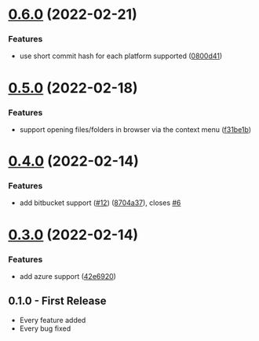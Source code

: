 # [0.6.0](https://github.com/keevan/git-link/compare/v0.5.0...v0.6.0) (2022-02-21)


### Features

* use short commit hash for each platform supported ([0800d41](https://github.com/keevan/git-link/commit/0800d41759fc7fb9986ed0964397b83a97415217))

# [0.5.0](https://github.com/keevan/git-link/compare/v0.4.0...v0.5.0) (2022-02-18)


### Features

* support opening files/folders in browser via the context menu ([f31be1b](https://github.com/keevan/git-link/commit/f31be1bf021f3b2d705f9970f18fec333ea2afaf))

# [0.4.0](https://github.com/keevan/git-link/compare/v0.3.0...v0.4.0) (2022-02-14)


### Features

* add bitbucket support ([#12](https://github.com/keevan/git-link/issues/12)) ([8704a37](https://github.com/keevan/git-link/commit/8704a3722c4f5a2faafcc95ea43a424e5fd64310)), closes [#6](https://github.com/keevan/git-link/issues/6)

# [0.3.0](https://github.com/keevan/git-link/compare/v0.2.2...v0.3.0) (2022-02-14)


### Features

* add azure support ([42e6920](https://github.com/keevan/git-link/commit/42e692083418e879a4086aec4bd586c20a224469))

## 0.1.0 - First Release
* Every feature added
* Every bug fixed
